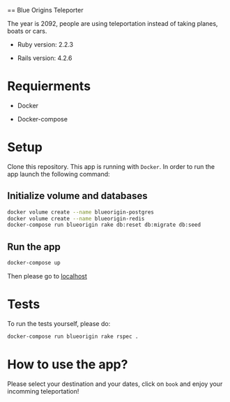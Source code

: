 == Blue Origins Teleporter

The year is 2092, people are using teleportation instead of taking planes, boats or cars.

* Ruby version: 2.2.3

* Rails version: 4.2.6

# Requierments

* Docker

* Docker-compose

# Setup

Clone this repository.
This app is running with `Docker`. In order to run the app launch the following command:

## Initialize volume and databases

```bash
docker volume create --name blueorigin-postgres
docker volume create --name blueorigin-redis
docker-compose run blueorigin rake db:reset db:migrate db:seed
```

## Run the app

```bash
docker-compose up
```

Then please go to [localhost](http://0.0.0.0:8000)

# Tests

To run the tests yourself, please do:

```bash
docker-compose run blueorigin rake rspec .
```

# How to use the app?

Please select your destination and your dates, click on `book` and enjoy your incomming teleportation!

